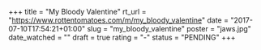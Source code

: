 +++
title = "My Bloody Valentine"
rt_url = "https://www.rottentomatoes.com/m/my_bloody_valentine"
date = "2017-07-10T17:54:21+01:00"
slug = "my_bloody_valentine"
poster = "jaws.jpg"
date_watched = ""
draft = true
rating = "-"
status = "PENDING"
+++